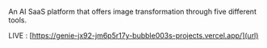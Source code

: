 An AI SaaS platform that offers image transformation through five different tools.

LIVE : [https://genie-jx92-jm6p5r17y-bubble003s-projects.vercel.app/](url)
